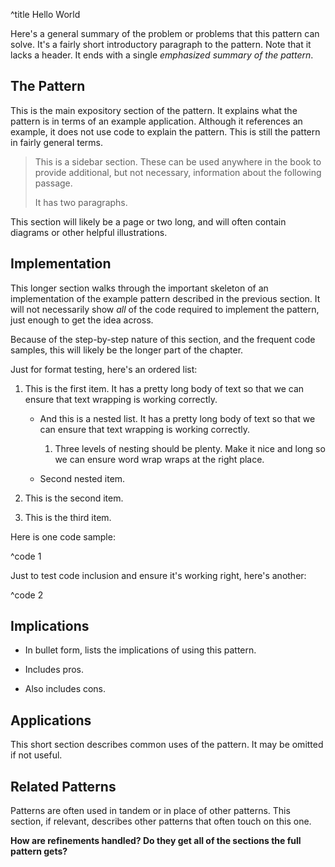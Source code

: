 ^title Hello World

Here's a general summary of the problem or problems that this pattern
can solve. It's a fairly short introductory paragraph to the pattern.
Note that it lacks a header. It ends with a single *emphasized
summary of the pattern*.

## The Pattern
This is the main expository section of the pattern. It explains what
the pattern is in terms of an example application. Although it
references an example, it does not use code to explain the pattern.
This is still the pattern in fairly general terms.

> This is a sidebar section. These can be used anywhere in the book
> to provide additional, but not necessary, information about the
> following passage.
>
> It has two paragraphs.

This section will likely be a page or two long, and will often contain
diagrams or other helpful illustrations.

## Implementation
This longer section walks through the important skeleton of an
implementation of the example pattern described in the previous
section. It will not necessarily show *all* of the code required to
implement the pattern, just enough to get the idea across.

Because of the step-by-step nature of this section, and the frequent
code samples, this will likely be the longer part of the chapter.

Just for format testing, here's an ordered list:

1.  This is the first item. It has a pretty long body of text so that
    we can ensure that text wrapping is working correctly.
    
    *   And this is a nested list. It has a pretty long body of text so
        that we can ensure that text wrapping is working correctly.

        1.  Three levels of nesting should be plenty. Make it nice and
            long so we can ensure word wrap wraps at the right place.
            
    *   Second nested item.
    
2.  This is the second item.

3.  This is the third item.

Here is one code sample:

^code 1

Just to test code inclusion and ensure it's working right, here's
another:

^code 2

## Implications

* In bullet form, lists the implications of using this pattern.

* Includes pros.

* Also includes cons.

## Applications
This short section describes common uses of the pattern. It may be
omitted if not useful.

## Related Patterns
Patterns are often used in tandem or in place of other patterns. This
section, if relevant, describes other patterns that often touch on
this one.

**How are refinements handled? Do they get all of the sections the
full pattern gets?**
